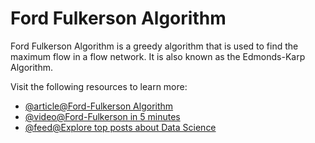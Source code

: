 # Ford Fulkerson Algorithm

Ford Fulkerson Algorithm is a greedy algorithm that is used to find the maximum flow in a flow network. It is also known as the Edmonds-Karp Algorithm.

Visit the following resources to learn more:

- [@article@Ford-Fulkerson Algorithm](https://www.programiz.com/dsa/ford-fulkerson-algorithm)
- [@video@Ford-Fulkerson in 5 minutes](https://www.youtube.com/watch?v=Tl90tNtKvxs)
- [@feed@Explore top posts about Data Science](https://app.daily.dev/tags/data-science?ref=roadmapsh)
